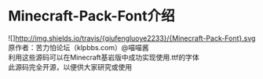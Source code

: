 # Minecraft-Pack-Font介绍
![]http://img.shields.io/travis/{qiufengluoye2233}/{Minecraft-Pack-Font}.svg<br>
原作者：苦力怕论坛（klpbbs.com）@喵喵酱<br>
利用这些源码可以在Minecraft基岩版中成功实现使用.ttf的字体<br>
此源码完全开源，以便供大家研究或使用<br>

